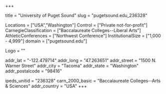 
+++

title = "University of Puget Sound"
slug = "pugetsound.edu_236328"

Locations = ["USA","Washington"]
Control = ["Private not-for-profit"]
CarnegieClassification = ["Baccalaureate Colleges--Liberal Arts"]
AthleticConferences = ["Northwest Conference"]
InstitutionalSize = ["1,000 - 4,999"]
domain = ["pugetsound.edu"]

Logo = ""

addr_lat = "-122.479714"
addr_long = "47.263651"
addr_street = "1500 N. Warner Street"
addr_city = "Tacoma"
addr_state = "Washington"
addr_postalcode = "98416"

ipeds_unitid = "236328"
carn_2000_basic = "Baccalaureate Colleges--Arts & Sciences"
addr_country = "USA"
+++
    
